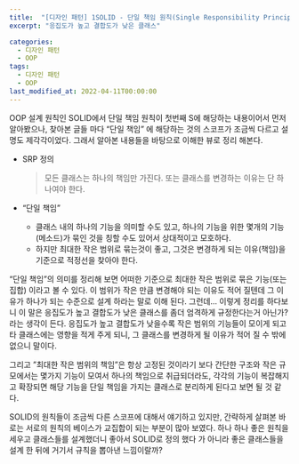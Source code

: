 ```yaml
---
title:  "[디자인 패턴] 1SOLID - 단일 책임 원칙(Single Responsibility Principle)"
excerpt: "응집도가 높고 결합도가 낮은 클래스"

categories:
  - 디자인 패턴
  - OOP
tags:
  - 디자인 패턴
  - OOP
last_modified_at: 2022-04-11T00:00:00
---
```



OOP 설계 원칙인 SOLID에서 단일 책임 원칙이 첫번째 S에 해당하는 내용이어서 먼저 알아봤으나, 찾아본 글들 마다 “단일 책임” 에 해당하는 것의 스코프가 조금씩 다르고 설명도 제각각이었다. 그래서 알아본 내용들을 바탕으로 이해한 뷰로 정리 해본다.

- SRP 정의
    
    > 모든 클래스는 하나의 책임만 가진다.
    또는 클래스를 변경하는 이유는 단 하나여야 한다.


- “단일 책임”
    - 클래스 내의 하나의 기능을 의미할 수도 있고, 하나의 기능을 위한 몇개의 기능(메소드)가 묶인 것을 칭할 수도 있어서 상대적이고 모호하다.
    - 하지만 최대한 작은 범위로 묶는것이 좋고, 그것은 변경하게 되는 이유(책임)을 기준으로 적정선을 찾아야 한다.

“단일 책임”의 의미를 정리해 보면 어떠한 기준으로 최대한 작은 범위로 묶은 기능(또는 집합) 이라고 볼 수 있다. 이 범위가 작은 만큼 변경해야 되는 이유도 적어 질텐데 그 이유가 하나가 되는 수준으로 설계 하라는 말로 이해 된다.
그런데... 이렇게 정리를 하다보니 이 말은 응집도가 높고 결합도가 낮은 클래스를 좀더 엄격하게 규정한다는거 아닌가? 라는 생각이 든다. 응집도가 높고 결합도가 낮을수록 작은 범위의 기능들이 모이게 되고 타 클래스에는 영향을 적게 주게 되니, 그 클래스를 변경하게 될 이유가 적어 질 수 밖에 없으니 말이다.

그리고 ”최대한 작은 범위의 책임”은 항상 고정된 것이라기 보다 간단한 구조와 작은 규모에서는 몇가지 기능이 모여서 하나의 책임으로 취급되더라도, 각각의 기능이 복잡해지고 확장되면 해당 기능을 단일 책임을 가지는 클래스로 분리하게 된다고 보면 될 것 같다.

SOLID의 원칙들이 조금씩 다른 스코프에 대해서 얘기하고 있지만, 간략하게 살펴본 바로는 서로의 원칙의 베이스가 교집합이 되는 부분이 많아 보였다.
하나 하나 좋은 원칙을 세우고 클래스들를 설계했더니 좋아서 SOLID로 정의 했다 가 아니라  좋은 클래스들을 설계 한 뒤에 거기서 규칙을 뽑아낸 느낌이랄까?